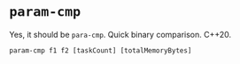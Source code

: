 # `param-cmp`

Yes, it should be `para-cmp`.
Quick binary comparison. C++20.


`param-cmp f1 f2 [taskCount] [totalMemoryBytes]`